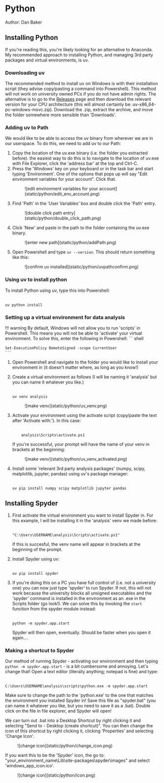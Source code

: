 # Python 

Author: Dan Baker

## Installing Python


If you're reading this, you're likely looking for an alternative to Anaconda. My recommended approach to installing Python, and managing 3rd party packages and virtual environments, is uv. 

### Downloading uv


The recommended method to install uv on Windows is with their installation script (they advise copy/pasting a command into Powershell). This method will not work on university owned PCs if you do not have admin rights. The alternative is to go to the <a href="https://github.com/astral-sh/uv/releases" target="_blank">Releases</a> page and then download the relevant version for your CPU architecture (this will almost certainly be: uv-x86_64-pc-windows-msvc.zip). Download the .zip, extract the archive, and move the folder somewhere more sensible than 'Downloads'.

### Adding uv to Path

We would like to be able to access the uv binary from wherever we are in our userspace. To do this, we need to add uv to our Path: 

1. Copy the location of the uv.exe binary (i.e. the folder you extracted before). the easiest way to do this is to navigate to the location of uv.exe with File Explorer, click the 'address bar' at the top and Ctrl-C. 
2. Press the 'Windows' key on your keyboard or in the task bar and start typing 'Environment'. One of the options that pops up will say "Edit environment variables for your account". Click that. 
    <figure markdown>
    ![edit environment variables for your account](static/python/edit_env_account.png) 
    </figure markdown>
3. Find 'Path' in the 'User Variables' box and double click the 'Path' entry.
    <figure markdown>
    ![double click path entry](static/python/double_click_path.png)
    </figure markdown>
4. Click 'New' and paste in the path to the folder containing the uv.exe binary.
    <figure markdown>
    ![enter new path](static/python/addPath.png)
    </figure markdown>
5. Open Powershell and type `uv --version`. This should return something like this:
    <figure markdown>
    ![confirm uv installed](static/python/uvpathconfirm.png)
    </figure markdown>

### Using uv to install python

To install Python using uv, type this into Powershell: 

``` shell

uv python install
```

### Setting up a virtual environment for data analysis

!!! warning
    By default, Windows will not allow you to run 'scripts' in Powershell. This means you will not be able to 'activate' your virtual environment. To solve this, enter the following in Powershell:
    ``` shell
    
    Set-ExecutionPolicy RemoteSigned -scope CurrentUser
    ```

1. Open Powershell and navigate to the folder you would like to install your environment in (it doesn't matter where, as long as you know!)

2. Create a virtual environment as follows (I will be naming it 'analysis' but you can name it whatever you like.) 
    ``` shell

    uv venv analysis
    ```
    <figure markdown>
    ![make venv](static/python/uv_venv.png)
    </figure markdown>
3. Activate your environment using the activate script (copy/paste the text after 'Activate with:'). In this case:
    ``` shell

        analysis\Scripts\activate.ps1
    ```
    If you're successful, your prompt will have the name of your venv in brackets at the beginning: 

    <figure markdown>
    ![make venv](static/python/uv_venv_activated.png)
    </figure markdown>

4. Install some 'relevant 3rd party analysis packages' (numpy, scipy, matplotlib, jupyter, pandas) using uv's package manager:

    ``` shell

    uv pip install numpy scipy matplotlib jupyter pandas

    ```

## Installing Spyder

1. First activate the virtual environment you want to install Spyder in. For this example, I will be installing it in the 'analysis' venv we made before:

    ``` shell

    "C:\Users\USERNAME\analysis\Scripts\activate.ps1"
    ```
    If this is succesful, the venv name will appear in brackets at the beginning of the prompt.

2. Install Spyder using uv:

    ``` shell 

    uv pip install spyder
    ```

3. If you're doing this on a PC you have full control of (i.e. not a university one) you can now just type 'spyder' to run Spyder. If not, this will not work because the university blocks all unsigned executables and the 'spyder' command is installed in the environment as an .exe in the Scripts folder (go look!). We can solve this by invoking the ```start``` function from the spyder module instead:

    ``` shell

    python -m spyder.app.start
    ```

    Spyder will then open, eventually. Should be faster when you open it again.... 

### Making a shortcut to Spyder

Our method of running Spyder - activating our environment and then typing ```python -m spyder.app.start``` - is a bit cumbersome and annoying. Let's change that! Open a text editor (literally anything; notepad is fine) and type: 

``` 

C:\Users\USERNAME\analysis\scripts\python.exe -m spyder.app.start

```

Make sure to change the path to the 'python.exe' to the one that matches the environment you installed Spyder in! 
Save this file as "spyder.bat" (you can name it whatever you like, but you need to save it as a .bat). Double click on the file in file explorer, and Spyder will open! 

We can turn out .bat into a Desktop Shortcut by right clicking it and selecting "Send to - Desktop (create shortcut)". You can then change the icon of this shortcut by right clicking it, clicking 'Properties' and selecting 'Change Icon'.

<figure markdown>
![change icon](static/python/change_icon.png)
</figure markdown>

If you want this to be the 'Spyder' icon, the go to: "your_environment_name\Lib\site-packages\spyder\images" and select 'windows_app_icon.ico'.


<figure markdown>
![change icon](static/python/icon.png)
</figure markdown>